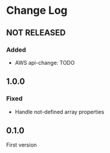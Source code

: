 # Change Log

## NOT RELEASED

### Added

- AWS api-change: TODO

## 1.0.0

### Fixed

- Handle not-defined array properties

## 0.1.0

First version
